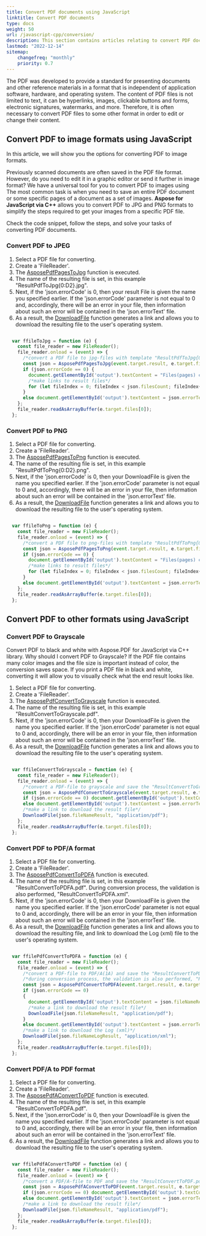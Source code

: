 ```yaml
---
title: Convert PDF documents using JavaScript
linktitle: Convert PDF documents
type: docs
weight: 50
url: /javascript-cpp/conversion/
description: This section contains articles relating to convert PDF documents to other formats by Aspose.PDF for JavaScript via C++.
lastmod: "2022-12-14"
sitemap:
    changefreq: "monthly"
    priority: 0.7
---
```


The PDF was developed to provide a standard for presenting documents and other reference materials in a format that is independent of application software, hardware, and operating system. The content of PDF files is not limited to text, it can be hyperlinks, images, clickable buttons and forms, electronic signatures, watermarks, and more. Therefore, it is often necessary to convert PDF files to some other format in order to edit or change their content. 

## Convert PDF to image formats using JavaScript

In this article, we will show you the options for converting PDF to image formats.

Previously scanned documents are often saved in the PDF file format. However, do you need to edit it in a graphic editor or send it further in image format? We have a universal tool for you to convert PDF to images using 
The most common task is when you need to save an entire PDF document or some specific pages of a document as a set of images. **Aspose for JavaScript via C++** allows you to convert PDF to JPG and PNG formats to simplify the steps required to get your images from a specific PDF file.

Check the code snippet, follow the steps, and solve your tasks of converting PDF documents.

### Convert PDF to JPEG

1. Select a PDF file for converting.
1. Create a 'FileReader'.
1. The [AsposePdfPagesToJpg](https://reference.aspose.com/pdf/javascript-cpp/core/asposepdfpagestojpg/) function is executed.
1. The name of the resulting file is set, in this example "ResultPdfToJpg{0:D2}.jpg".
1. Next, if the 'json.errorCode' is 0, then your result File is given the name you specified earlier. If the 'json.errorCode' parameter is not equal to 0 and, accordingly, there will be an error in your file, then information about such an error will be contained in the 'json.errorText' file.
1. As a result, the [DownloadFile](https://reference.aspose.com/pdf/javascript-cpp/misc/downloadfile/) function generates a link and allows you to download the resulting file to the user's operating system.

```js

  var ffileToJpg = function (e) {
    const file_reader = new FileReader();
    file_reader.onload = (event) => {
      /*convert a PDF file to jpg-files with template "ResultPdfToJpg{0:D2}.jpg" ({0}, {0:D2}, {0:D3}, ... format page number), resolution 150 DPI and save*/
      const json = AsposePdfPagesToJpg(event.target.result, e.target.files[0].name, "ResultPdfToJpg{0:D2}.jpg", 150);
      if (json.errorCode == 0) {
        document.getElementById('output').textContent = "Files(pages) count: " + json.filesCount.toString();
        /*make links to result files*/
        for (let fileIndex = 0; fileIndex < json.filesCount; fileIndex++) DownloadFile(json.filesNameResult[fileIndex], "image/jpeg");
      }
      else document.getElementById('output').textContent = json.errorText;
    };
    file_reader.readAsArrayBuffer(e.target.files[0]);
  };

```

### Convert PDF to PNG

1. Select a PDF file for converting.
1. Create a 'FileReader'.
1. The [AsposePdfPagesToPng](https://reference.aspose.com/pdf/javascript-cpp/core/asposepdfpagestopng/) function is executed.
1. The name of the resulting file is set, in this example "ResultPdfToPng{0:D2}.png".
1. Next, if the 'json.errorCode' is 0, then your DownloadFile is given the name you specified earlier. If the 'json.errorCode' parameter is not equal to 0 and, accordingly, there will be an error in your file, then information about such an error will be contained in the 'json.errorText' file.
1. As a result, the [DownloadFile](https://reference.aspose.com/pdf/javascript-cpp/misc/downloadfile/) function generates a link and allows you to download the resulting file to the user's operating system.

```js

  var ffileToPng = function (e) {
    const file_reader = new FileReader();
    file_reader.onload = (event) => {
      /*convert a PDF file to png-files with template "ResultPdfToPng{0:D2}.png" ({0}, {0:D2}, {0:D3}, ... format page number), resolution 150 DPI and save*/
      const json = AsposePdfPagesToPng(event.target.result, e.target.files[0].name, "ResultPdfToPng{0:D2}.png", 150);
      if (json.errorCode == 0) {
        document.getElementById('output').textContent = "Files(pages) count: " + json.filesCount.toString();
        /*make links to result files*/
        for (let fileIndex = 0; fileIndex < json.filesCount; fileIndex++) DownloadFile(json.filesNameResult[fileIndex], "image/png");
      }
      else document.getElementById('output').textContent = json.errorText;
    };
    file_reader.readAsArrayBuffer(e.target.files[0]);
  };

```

## Convert PDF to other formats using JavaScript

### Convert PDF to Grayscale

Convert PDF to black and white with Aspose.PDF for JavaScript via C++ library. 
Why should I convert PDF to Grayscale? If the PDF file contains many color images and the file size is important instead of color, the conversion saves space. If you print a PDF file in black and white, converting it will allow you to visually check what the end result looks like. 

1. Select a PDF file for converting.
1. Create a 'FileReader'.
1. The [AsposePdfConvertToGrayscale](https://reference.aspose.com/pdf/javascript-cpp/core/asposepdfconverttograyscale/) function is executed.
1. The name of the resulting file is set, in this example "ResultConvertToGrayscale.pdf".
1. Next, if the 'json.errorCode' is 0, then your DownloadFile is given the name you specified earlier. If the 'json.errorCode' parameter is not equal to 0 and, accordingly, there will be an error in your file, then information about such an error will be contained in the 'json.errorText' file.
1. As a result, the [DownloadFile](https://reference.aspose.com/pdf/javascript-cpp/misc/downloadfile/) function generates a link and allows you to download the resulting file to the user's operating system.

```js

  var ffileConvertToGrayscale = function (e) {
    const file_reader = new FileReader();
    file_reader.onload = (event) => {
      /*convert a PDF-file to grayscale and save the "ResultConvertToGrayscale.pdf"*/
      const json = AsposePdfConvertToGrayscale(event.target.result, e.target.files[0].name, "ResultConvertToGrayscale.pdf");
      if (json.errorCode == 0) document.getElementById('output').textContent = json.fileNameResult;
      else document.getElementById('output').textContent = json.errorText;
      /*make a link to download the result file*/
      DownloadFile(json.fileNameResult, "application/pdf");
    };
    file_reader.readAsArrayBuffer(e.target.files[0]);
  };

```

### Convert PDF to PDF/A format

1. Select a PDF file for converting.
1. Create a 'FileReader'.
1. The [AsposePdfConvertToPDFA](https://reference.aspose.com/pdf/javascript-cpp/core/asposepdfconverttopdfa/) function is executed.
1. The name of the resulting file is set, in this example "ResultConvertToPDFA.pdf". During conversion process, the validation is also performed, "ResultConvertToPDFA.xml".
1. Next, if the 'json.errorCode' is 0, then your DownloadFile is given the name you specified earlier. If the 'json.errorCode' parameter is not equal to 0 and, accordingly, there will be an error in your file, then information about such an error will be contained in the 'json.errorText' file.
1. As a result, the [DownloadFile](https://reference.aspose.com/pdf/javascript-cpp/misc/downloadfile/) function generates a link and allows you to download the resulting file, and link to download the Log (xml) file to the user's operating system.

```js

  var ffilePdfConvertToPDFA = function (e) {
    const file_reader = new FileReader();
    file_reader.onload = (event) => {
      /*convert a PDF-file to PDF/A(1A) and save the "ResultConvertToPDFA.pdf"*/
      /*during conversion process, the validation is also performed, "ResultConvertToPDFA.xml"*/
      const json = AsposePdfConvertToPDFA(event.target.result, e.target.files[0].name, Module.PdfFormat.PDF_A_1A, "ResultConvertToPDFA.pdf", "ResultConvertToPDFA.xml");
      if (json.errorCode == 0)
      {
        document.getElementById('output').textContent = json.fileNameResult + "\nLog file (xml format): " + json.fileNameLogResult;
        /*make a link to download the result file*/
        DownloadFile(json.fileNameResult, "application/pdf");
      }
      else document.getElementById('output').textContent = json.errorText + "\nLog file (xml format): " + json.fileNameLogResult;
      /*make a link to download the Log (xml)*/
      DownloadFile(json.fileNameLogResult, "application/xml");
    };
    file_reader.readAsArrayBuffer(e.target.files[0]);
  };

```

### Convert PDF/A to PDF format

1. Select a PDF file for converting.
1. Create a 'FileReader'.
1. The [AsposePdfAConvertToPDF](https://reference.aspose.com/pdf/javascript-cpp/core/asposepdfaconverttopdf/) function is executed.
1. The name of the resulting file is set, in this example "ResultConvertToPDFA.pdf".
1. Next, if the 'json.errorCode' is 0, then your DownloadFile is given the name you specified earlier. If the 'json.errorCode' parameter is not equal to 0 and, accordingly, there will be an error in your file, then information about such an error will be contained in the 'json.errorText' file.
1. As a result, the [DownloadFile](https://reference.aspose.com/pdf/javascript-cpp/misc/downloadfile/) function generates a link and allows you to download the resulting file to the user's operating system.

```js

  var ffilePdfAConvertToPDF = function (e) {
    const file_reader = new FileReader();
    file_reader.onload = (event) => {
      /*convert a PDF/A-file to PDF and save the "ResultConvertToPDF.pdf"*/
      const json = AsposePdfAConvertToPDF(event.target.result, e.target.files[0].name, "ResultConvertToPDF.pdf");
      if (json.errorCode == 0) document.getElementById('output').textContent = json.fileNameResult;
      else document.getElementById('output').textContent = json.errorText;
      /*make a link to download the result file*/
      DownloadFile(json.fileNameResult, "application/pdf");
    };
    file_reader.readAsArrayBuffer(e.target.files[0]);
  };

```